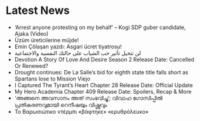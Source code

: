 # Latest News
-  ‘Arrest anyone protesting on my behalf’ – Kogi SDP guber candidate, Ajaka (Video)
-  Üzüm üreticilerine müjde!
-  Emin Çölaşan yazdı: Asgari ücret tiyatrosu!
-  لن تتخيل تأثير حب الشباب على حالتك النفسية والاجتماعية
-  Devotion A Story Of Love And Desire Season 2 Release Date: Cancelled Or Renewed?
-  Drought continues: De La Salle’s bid for eighth state title falls short as Spartans lose to Mission Viejo
-  I Captured The Tyrant’s Heart Chapter 28 Release Date: Official Update
-  My Hero Academia Chapter 409 Release Date: Spoilers, Recap & More
-  ‘അങ്ങനെ അവസാനം അത് സംഭവിച്ചു’; വിവാഹ ഗോസിപ്പിൽ പ്രതികരണവുമായി റെനീഷയും വിഷ്ണുവും
-  Το Βαρωσιώτικο ντέρμπι «βάφτηκε» «ερυθρόλευκο»
